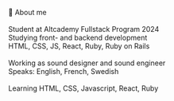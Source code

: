 👋  About me
<br><br>
Student at Altcademy Fullstack Program 2024 
<br>
Studying front- and backend development
<br>
HTML, CSS, JS, React, Ruby, Ruby on Rails  
<br>
Working as sound designer and sound engineer
<br>
Speaks: English, French, Swedish
<br><br>
Learning HTML, CSS, Javascript, React, Ruby






